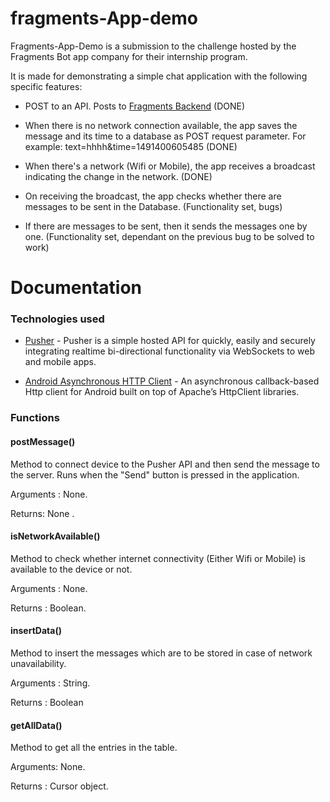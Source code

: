 # fragments-App-demo

Fragments-App-Demo is a submission to the challenge hosted by the Fragments Bot app company for their internship program.

It is made for demonstrating a simple chat application with the following specific features:

 - POST to an API. Posts to [Fragments Backend](http://fragmentstanvir.azurewebsites.net/messages) (DONE)
 
 - When there is no network connection available, the app saves the message and its time to a database as POST request parameter. For example: text=hhhh&time=1491400605485 (DONE)

 -  When there's a network (Wifi or Mobile), the app receives a broadcast indicating the change in the network. (DONE) 
 
 - On receiving the broadcast, the app checks whether there are messages to be sent in the Database. (Functionality set, bugs)
 
 - If there are messages to be sent, then it sends the messages one by one. (Functionality set, dependant on the previous bug to be solved to work)

# Documentation

### Technologies used

* [Pusher](https://pusher.com/) - Pusher is a simple hosted API for quickly, easily and securely integrating realtime bi-directional functionality via WebSockets to web and mobile apps.

* [Android Asynchronous HTTP Client](https://github.com/AsyncHttpClient/async-http-client) - An asynchronous callback-based Http client for Android built on top of Apache’s HttpClient libraries.

### Functions

#### postMessage()
   
Method to connect device to the Pusher API and then send the message to the server. Runs when the "Send" button is pressed in the application.

Arguments : None.

Returns: None
.
#### isNetworkAvailable()

Method to check whether internet connectivity (Either Wifi or Mobile) is available to the device or not.

Arguments : None.

Returns : Boolean.

#### insertData()

Method to insert the messages which are to be stored in case of network unavailability.  

Arguments : String.

Returns : Boolean

#### getAllData()

Method to get all the entries in the table.
 
Arguments: None.

Returns : Cursor object.

